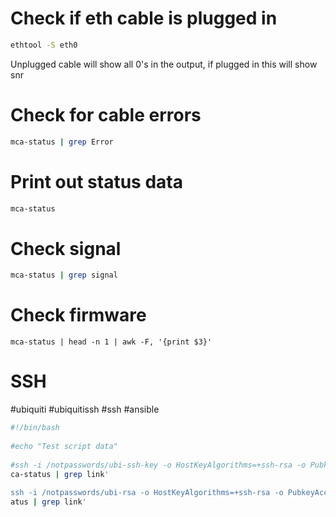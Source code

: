 
# Check if eth cable is plugged in
```bash
ethtool -S eth0
```
Unplugged cable will show all 0's in the output, if plugged in this will show snr

# Check for cable errors

```bash
mca-status | grep Error
```

# Print out status data
```bash
mca-status
```

# Check signal
```bash
mca-status | grep signal
```

# Check firmware
```
mca-status | head -n 1 | awk -F, '{print $3}'
```

# SSH
#ubiquiti #ubiquitissh #ssh #ansible

```bash
#!/bin/bash  
  
#echo "Test script data"  
  
#ssh -i /notpasswords/ubi-ssh-key -o HostKeyAlgorithms=+ssh-rsa -o PubkeyAcceptedKeyTypes=+ssh-rsa admin@10.0.0.29 'm  
ca-status | grep link'  
  
ssh -i /notpasswords/ubi-rsa -o HostKeyAlgorithms=+ssh-rsa -o PubkeyAcceptedKeyTypes=+ssh-rsa admin@10.0.0.29 'mca-st  
atus | grep link'
```
